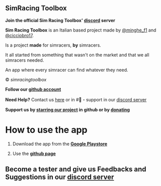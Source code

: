 ## SimRacing Toolbox

**Join the official Sim Racing Toolbox' [discord](https://discord.gg/E9rQ5yNUyT) server**


**Sim Racing Toolbox** is an Italian based project made by [@minghe_f1](https://linktr.ee/minghef1) and [@cicciobro17](https://github.com/CiccioBro17). 

Is a project **made** for simracers, **by** simracers. 

It all started from something that wasn't on the market and that we all simracers needed. 

An app where every simracer can find whatever they need. 

© *simracingtoolbox*

**Follow our [github account](https://github.com/simracingtoolbox/)**

**Need Help?**
Contact us [here](mailto:simracingtoolbox@gmail.com) or in #🎫・support in our [discord server](https://discord.gg/E9rQ5yNUyT)

**Support us by [starring our project](https://github.com/simracingtoolbox/simracingtoolbox.github.io) in github or by [donating](https://www.paypal.com/donate/?hosted_button_id=D8K22MAX98ZWC)**


# How to use the app

1. Download the app from the [**Google Playstore**](play.google.com/store/apps/details?id=com.simracing.toolbox)

2. Use the [**github page**](simracingtoolbox.github.io)

## Become a tester and give us Feedbacks and Suggestions in our [discord server](https://discord.gg/E9rQ5yNUyT)
